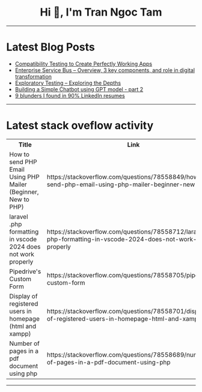 <h1 align="center">Hi 👋, I'm Tran Ngoc Tam</h1>

---

# Latest Blog Posts 
<!-- BLOG-POST-LIST:START -->
- [Compatibility Testing to Create Perfectly Working Apps](https://dev.to/talenttinaapi/compatibility-testing-to-create-perfectly-working-apps-4ikd)
- [Enterprise Service Bus – Overview, 3 key components, and role in digital transformation](https://dev.to/gem_corporation/enterprise-service-bus-overview-3-key-components-and-role-in-digital-transformation-4a8c)
- [Exploratory Testing – Exploring the Depths](https://dev.to/jamescantor38/exploratory-testing-exploring-the-depths-3oh1)
- [Building a Simple Chatbot using GPT model - part 2](https://dev.to/whatminjacodes/building-a-simple-chatbot-using-gpt-model-part-2-45cn)
- [9 blunders I found in 90% LinkedIn resumes](https://dev.to/amangautam/9-blunders-i-found-in-90-linkedin-resumes-4k8p)
<!-- BLOG-POST-LIST:END -->

---

# Latest stack oveflow activity
<table>
  <tr><th>Title</th><th>Link</th></tr>
  <!-- STACKOVERFLOW:START --><tr><td>How to send PHP Email Using PHP Mailer &lpar;Beginner, New to PHP&rpar;</td><td>https://stackoverflow.com/questions/78558849/how-to-send-php-email-using-php-mailer-beginner-new-to-php</td></tr><tr><td>laravel .php formatting in vscode 2024 does not work properly</td><td>https://stackoverflow.com/questions/78558712/laravel-php-formatting-in-vscode-2024-does-not-work-properly</td></tr><tr><td>Pipedrive&#39;s Custom Form</td><td>https://stackoverflow.com/questions/78558705/pipedrives-custom-form</td></tr><tr><td>Display of registered users in homepage &lpar;html and xampp&rpar;</td><td>https://stackoverflow.com/questions/78558701/display-of-registered-users-in-homepage-html-and-xampp</td></tr><tr><td>Number of pages in a pdf document using php</td><td>https://stackoverflow.com/questions/78558689/number-of-pages-in-a-pdf-document-using-php</td></tr><!-- STACKOVERFLOW:END -->
</table>

---


